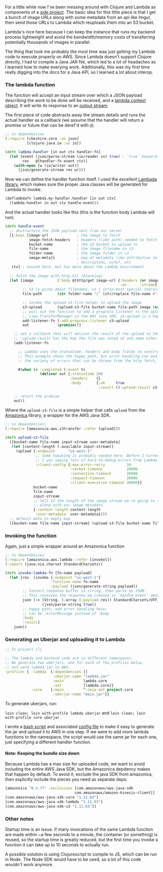 For a little while now I've been messing around with Clojure and Lambda as components of a [side project](https://github.com/olslash/bag). The basic idea for this little piece is that I get a bunch of image URLs along with some metadata from an api like Imgur, then send those URLs to Lambda which reuploads them into an S3 bucket. 

Lambda's nice here because I can keep the instance that runs my backend process lightweight and avoid the bandwidth/memory costs of transferring potentially thousands of images in parallel.

The thing that took me probably the most time was just getting my Lambda code to execute properly on AWS. Since Lambda doesn't support Clojure directly, I had to compile a Java JAR file, which led to a lot of headaches as I learned how to make everying work. Additionally, this was my first time really digging into the docs for a Java API, so I learned a lot about interop.


### The lambda function
The function will accept an input stream over which a JSON payload describing the work to be done will be received, and a [lambda context object](http://docs.aws.amazon.com/lambda/latest/dg/java-context-object.html). It will write its response to an [output stream](http://docs.aws.amazon.com/lambda/latest/dg/java-context-object.html). 

The first piece of code abstracts away the stream details and runs the actual handler as a callback (we assume that the handler will return a promise or future that can be deref'd with `@`).

```clojure
;; ns dependeicies
(:require [cheshire.core :as json]
          [clojure.java.io :as io])

(defn lambda-handler [in out ctx handler-fn]
  (let [event (json/parse-stream (io/reader in) true) ; `true` keywordizes object keys.
        res   @(handler-fn event ctx)]
    (with-open [w (io/writer out)]
      (json/generate-stream res w))))

```

Now we can define the handler function itself. I used the excellent [Lambada library](https://github.com/uswitch/lambada), which makes sure the proper Java classes will be generated for Lambda to invoke.

```clojure
(deflambdafn lambda.my-handler.handler [in out ctx]
  (lambda-handler in out ctx handle-event))
```

And the actual handler looks like this (this is the function body Lambda will run):

```clojure
(defn handle-event
  ;; destructure the JSON payload sent from our server
  [{:keys [image-url             ; the image to fetch
           image-fetch-headers   ; headers (like auth) needed to fetch
           bucket-name           ; the s3 bucket to upload to
           file-name             ; the image filename in s3
           folder-name           ; the image folder in s3
           image-meta]}          ; map of metadata like attribution info,
                                 ; description, nsfw?, etc
   ctx] ; unused here, but has meta about the Lambda environment
  
  ;; fetch the image with http-kit (blocking)
  (let [image           (:body @(http/get image-url {:headers (or image-fetch-headers {})
                                                     :as      :stream}))
        ;; S3 is picky about filenames, so i strip most special characters.
        file-path       (str folder-name "/" (str/replace file-name #"[^a-zA-Z \.\d-_]" ""))

        ;; invoke the upload-s3-file helper to upload the image
        s3-upload       (upload-s3-file bucket-name file-path image (or sanitized-meta {}))
        ;; pull out the function to add a progress listener to the upload 
        ;; (see TransferManager in the AWS Java SDK; s3-upload is a map with a few other useful keys)
        add-listener-fn (:add-progress-listener s3-upload
        out             (promise))]

    ;; set a callback that will deliver the result of the upload to the `out` promise.
    ;; :upload-result has the key the file was saved at and some other useful meta
    (add-listener-fn

      ;; Lambda uses the statusCode, headers and body fields to construct its http response to our app.
      ;; This example shows the happy path, but error handling can and should take into account
      ;; the variety of errors that can be thrown from the http fetch, s3 upload, etc.

      #(when (= :completed (:event %)     
                (deliver out {:statusCode 200
                              :headers    {}
                              :body       {:ok     true
                                           :result ((:upload-result s3-upload))}}))))

    ;; return the promise
    out))
```
Where the `upload-s3-file` is a simple helper that calls `upload` from the [Amazonica](https://github.com/mcohen01/amazonica) library, a wrapper for the AWS Java SDK.

```clojure
;; ns dependencies:
(:require [amazonica.aws.s3transfer :refer [upload]])
  
(defn upload-s3-file
  ([bucket-name file-name input-stream user-metadata]
   (let [content-length (.available input-stream)]
     (upload {:endpoint      "us-west-1"
              ;; Some tweaking is probably needed here. Before I turned up these timeouts, 
              ;; I was seeing lots of hard-to-debug errors from Lambda.
              :client-config {:max-error-retry          10
                              :socket-timeout           20000
                              :connection-timeout       20000
                              :request-timeout          20000
                              :client-execution-timeout 20000}}
             bucket-name
             file-name
             input-stream
             ;; Tell S3 the length of the image stream we're going to send it,
             ;; along with our image metadata
             {:content-length content-length
              :user-metadata  user-metadata})))
  ;; default meta to empty map
  ([bucket-name file-name input-stream] (upload-s3-file bucket-name file-name input-stream {})))
```

### Invoking the function

Again, just a simple wrapper around an Amazonica function

```clojure
;; ns dependencies
(:require [amazonica.aws.lambda :refer [invoke]])
(:import (java.nio.charset StandardCharsets))

(defn invoke-lambda-fn [fn-name payload]
  (let [res  (invoke {:endpoint "us-west-1"}
                     :function-name fn-name
                     :payload (json/generate-string payload))
        ;; Convert response buffer to string, then parse as JSON.
        ;; This receives the response we created in `handle-event` above
        json (-> (String. (.array (:payload res)) StandardCharsets/UTF_8)
                 (json/parse-string true))
        ;; happy path, add error handling here;
        ;; can be :errorMessage instead of :body
        :body
        :result]
    json))
```

### Generating an Uberjar and uploading it to Lambda

```clojure
;; In project.clj

;; The lambda and backend code are in different namespaces. 
;; We generate two uberjars, one for each of the profiles below,
;; and send lambda.jar to AWS.
:profiles { :lambda  {:dependencies []
                      :uberjar-name "lambda.jar"
                      :main         lambda.core
                      :aot          [lambda.core]}
            :core    {:main         ^:skip-aot project.core
                      :uberjar-name "main.jar"}}

```

To generate uberjars, run:

`lein clean; lein with-profile lambda uberjar`
and
`lein clean; lein with-profile core uberjar`

I wrote a [bash script](https://github.com/olslash/bag/blob/master/script/refresh-lambda-scripts.sh) and associated [config file](https://github.com/olslash/bag/blob/master/script/lambda_management_config.conf) to make it easy to generate the jar and upload it to AWS in one step. If we were to add more lambda functions to the namespace, the script would use the same jar for each one, just specifying a different handler function.

#### Note: Keeping the bundle size down
Because Lambda has a max size for uploaded code, we want to avoid including the entire AWS Java SDK, but the Amazonica depdency makes that happen by default. To avoid it, exclude the java SDK from amazonica, then explicitly include the pieces you need as separate deps:

```clojure
[amazonica "0.3.77" :exclusions [com.amazonaws/aws-java-sdk
                                com.amazonaws/amazon-kinesis-client]]
[com.amazonaws/aws-java-sdk-core "1.11.63"]
[com.amazonaws/aws-java-sdk-lambda "1.11.63"]
[com.amazonaws/aws-java-sdk-s3 "1.11.63"]]
```

### Other notes
Startup time is an issue. If many invocations of the same Lambda function are made within ~a few seconds to a minute, the container (or something) is reused, so the startup time is greatly reduced, but the first time you invoke a function it can take up to 10 seconds to actually run.

A possible solution is using Clojurescript to compile to JS, which can be run in Node. The Node SDK would have to be used, so a lot of this code wouldn't work anymore.

